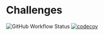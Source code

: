 # Challenges
![GitHub Workflow Status](https://img.shields.io/github/workflow/status/mountinash789/Challenges/workflow-master)
[![codecov](https://codecov.io/gh/mountinash789/Challenges/branch/master/graph/badge.svg)](https://codecov.io/gh/mountinash789/Challenges)
